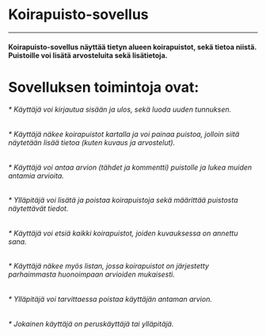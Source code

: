 # Koirapuisto-sovellus
***

#### Koirapuisto-sovellus näyttää tietyn alueen koirapuistot, sekä tietoa niistä. Puistoille voi lisätä arvosteluita sekä lisätietoja. 

# Sovelluksen toimintoja ovat:

###### * Käyttäjä voi kirjautua sisään ja ulos, sekä luoda uuden tunnuksen.
###### * Käyttäjä näkee koirapuistot kartalla ja voi painaa puistoa, jolloin siitä näytetään lisää tietoa (kuten kuvaus ja arvostelut).
###### * Käyttäjä voi antaa arvion (tähdet ja kommentti) puistolle ja lukea muiden antamia arvioita.
###### * Ylläpitäjä voi lisätä ja poistaa koirapuistoja sekä määrittää puistosta näytettävät tiedot.
###### * Käyttäjä voi etsiä kaikki koirapuistot, joiden kuvauksessa on annettu sana.
###### * Käyttäjä näkee myös listan, jossa koirapuistot on järjestetty parhaimmasta huonoimpaan arvioiden mukaisesti.
###### * Ylläpitäjä voi tarvittaessa poistaa käyttäjän antaman arvion.
###### * Jokainen käyttäjä on peruskäyttäjä tai ylläpitäjä.
